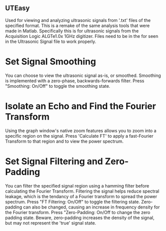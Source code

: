 ## UTEasy
Used for viewing and analyzing ultrasonic signals from '.txt' files of the specified format.
This is a remake of the same analysis tools that were made in Matlab.
Specifically this is for ultrasonic signals from the Acquisition Logic ALGTe1.0x 1GHz digitizer.
Files need to be in the for seen in the Ultrasonic Signal file to work properly.

# Set Signal Smoothing
You can choose to view the ultrasonic signal as-is, or smoothed.
Smoothing is implemented with a zero-phase, backwards-forwards filter.
Press "Smoothing: On/Off" to toggle the smoothing state.


# Isolate an Echo and Find the Fourier Transform
Using the graph window's native zoom features allows you to zoom into a specific region on the signal.
Press 'Calculate FT' to apply a fast-Fourier Transform to that region and to view the power spectrum.


# Set Signal Filtering and Zero-Padding
You can filter the specified signal region using a hamming filter before calculating the Fourier Transform.
Filtering the signal helps reduce spectral leakage, which is the tendancy of a Fourier transform to spread the power spectrum.
Press "FT Filtering: On/Off" to toggle the filtering state.
Zero-padding can also be changed, causing an increase in frequency density for the Fourier transform.
Press "Zero-Padding: On/Off to change the zero padding state.
Beware, zero-padding increases the density of the signal, but may not represent the 'true' signal state.


